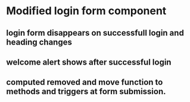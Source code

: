 # Modified login form component

## login form disappears on successfull login and heading changes

## welcome alert shows after successful login

## computed removed and move function to methods and triggers at form submission.